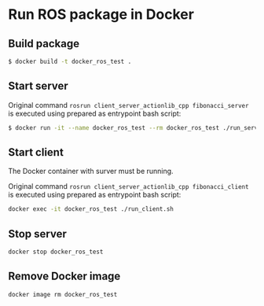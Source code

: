 # Run ROS package in Docker

## Build package

```bash
$ docker build -t docker_ros_test .
```

## Start server

Original command
`rosrun client_server_actionlib_cpp fibonacci_server`
is executed using prepared as entrypoint bash script:

```bash
$ docker run -it --name docker_ros_test --rm docker_ros_test ./run_server.sh
```

## Start client

The Docker container with surver must be running.

Original command
`rosrun client_server_actionlib_cpp fibonacci_client`
is executed using prepared as entrypoint bash script:

```bash
docker exec -it docker_ros_test ./run_client.sh
```

## Stop server

```bash
docker stop docker_ros_test
```

## Remove Docker image

```bash
docker image rm docker_ros_test
```

